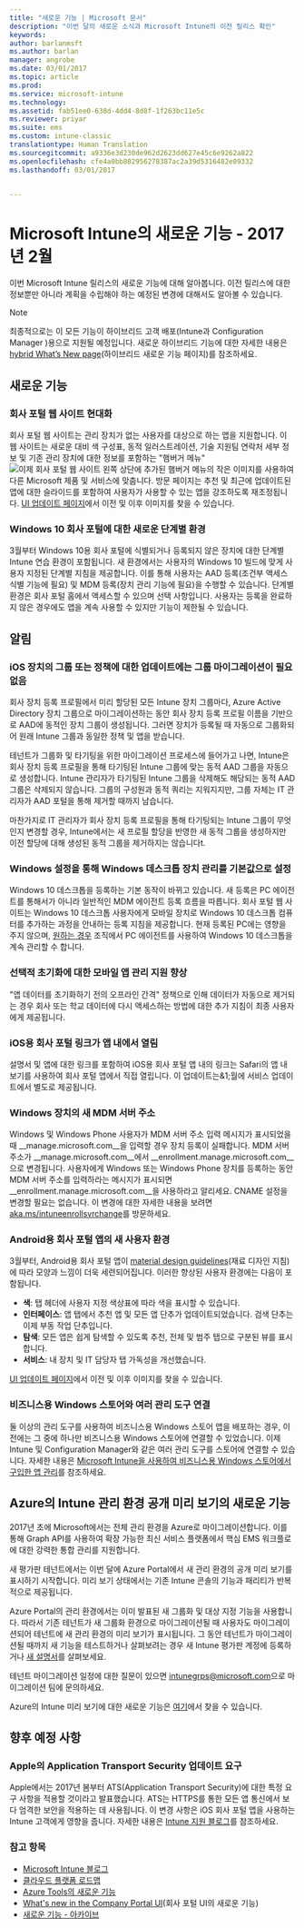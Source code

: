 ```yaml
---
title: "새로운 기능 | Microsoft 문서"
description: "이번 달의 새로운 소식과 Microsoft Intune의 이전 릴리스 확인"
keywords: 
author: barlanmsft
ms.author: barlan
manager: angrobe
ms.date: 03/01/2017
ms.topic: article
ms.prod: 
ms.service: microsoft-intune
ms.technology: 
ms.assetid: fab51ee0-638d-4dd4-8d8f-1f263bc11e5c
ms.reviewer: priyar
ms.suite: ems
ms.custom: intune-classic
translationtype: Human Translation
ms.sourcegitcommit: a9336e3d230de962d2623dd627e45c6e9262a822
ms.openlocfilehash: cfe4a0bb802956278387ac2a39d5316482e09332
ms.lasthandoff: 03/01/2017


---
```

# <a name="whats-new-in-microsoft-intune---february-2017"></a>Microsoft Intune의 새로운 기능 - 2017년 2월
이번 Microsoft Intune 릴리스의 새로운 기능에 대해 알아봅니다. 이전 릴리스에 대한 정보뿐만 아니라 계획을 수립해야 하는 예정된 변경에 대해서도 알아볼 수 있습니다.

> [!Note]
> 최종적으로는 이 모든 기능이 하이브리드 고객 배포(Intune과 Configuration Manager )용으로 지원될 예정입니다. 새로운 하이브리드 기능에 대한 자세한 내용은 [hybrid What’s New page](https://docs.microsoft.com/sccm/mdm/understand/whats-new-in-hybrid-mobile-device-management)(하이브리드 새로운 기능 페이지)를 참조하세요.

## <a name="new-capabilities"></a>새로운 기능

### <a name="modernizing-the-company-portal-website---753980--"></a>회사 포털 웹 사이트 현대화 <!--753980-->
회사 포털 웹 사이트는 관리 장치가 없는 사용자를 대상으로 하는 앱을 지원합니다. 이 웹 사이트는 새로운 대비 색 구성표, 동적 일러스트레이션, 기술 지원팀 연락처 세부 정보 및 기존 관리 장치에 대한 정보를 포함하는 "햄버거 메뉴" ![이제 회사 포털 웹 사이트 왼쪽 상단에 추가된 햄버거 메뉴의 작은 이미지](./media/CP_hamburger_menu.png)를 사용하여 다른 Microsoft 제품 및 서비스에 맞춥니다. 방문 페이지는 추천 및 최근에 업데이트된 앱에 대한 슬라이드를 포함하여 사용자가 사용할 수 있는 앱을 강조하도록 재조정됩니다. [UI 업데이트 페이지](https://docs.microsoft.com/intune/whats-new/whats-new-in-intune-app-ui)에서 이전 및 이후 이미지를 찾을 수 있습니다.

### <a name="new-guided-experience-for-windows-10-company-portal---713927--"></a>Windows 10 회사 포털에 대한 새로운 단계별 환경 <!--713927-->
3월부터 Windows 10용 회사 포털에 식별되거나 등록되지 않은 장치에 대한 단계별 Intune 연습 환경이 포함됩니다. 새 환경에서는 사용자의 Windows 10 빌드에 맞게 사용자 지정된 단계별 지침을 제공합니다. 이를 통해 사용자는 AAD 등록(조건부 액세스 식별 기능에 필요) 및 MDM 등록(장치 관리 기능에 필요)을 수행할 수 있습니다. 단계별 환경은 회사 포털 홈에서 액세스할 수 있으며 선택 사항입니다. 사용자는 등록을 완료하지 않은 경우에도 앱을 계속 사용할 수 있지만 기능이 제한될 수 있습니다.

## <a name="notices"></a>알림

### <a name="group-migration-will-not-require-any-updates-to-groups-or-policies-for-ios-devices---898837--"></a>iOS 장치의 그룹 또는 정책에 대한 업데이트에는 그룹 마이그레이션이 필요 없음 <!--898837-->
회사 장치 등록 프로필에서 미리 할당된 모든 Intune 장치 그룹마다, Azure Active Directory 장치 그룹으로 마이그레이션하는 동안 회사 장치 등록 프로필 이름을 기반으로 AAD에 동적인 장치 그룹이 생성됩니다. 그러면 장치가 등록될 때 자동으로 그룹화되어 원래 Intune 그룹과 동일한 정책 및 앱을 받습니다.

테넌트가 그룹화 및 타기팅을 위한 마이그레이션 프로세스에 들어가고 나면, Intune은 회사 장치 등록 프로필을 통해 타기팅된 Intune 그룹에 맞는 동적 AAD 그룹을 자동으로 생성합니다. Intune 관리자가 타기팅된 Intune 그룹을 삭제해도 해당되는 동적 AAD 그룹은 삭제되지 않습니다. 그룹의 구성원과 동적 쿼리는 지워지지만, 그룹 자체는 IT 관리자가 AAD 포털을 통해 제거할 때까지 남습니다.

마찬가지로 IT 관리자가 회사 장치 등록 프로필을 통해 타기팅되는 Intune 그룹이 무엇인지 변경할 경우, Intune에서는 새 프로필 할당을 반영한 새 동적 그룹을 생성하지만 이전 할당에 대해 생성된 동적 그룹을 제거하지는 않습니다t.

### <a name="defaulting-to-managing-windows-desktop-devices-through-windows-settings---663050--"></a>Windows 설정을 통해 Windows 데스크톱 장치 관리를 기본값으로 설정<!--663050-->
Windows 10 데스크톱을 등록하는 기본 동작이 바뀌고 있습니다. 새 등록은 PC 에이전트를 통해서가 아니라 일반적인 MDM 에이전트 등록 흐름을 따릅니다. 회사 포털 웹 사이트는 Windows 10 데스크톱 사용자에게 모바일 장치로 Windows 10 데스크톱 컴퓨터를 추가하는 과정을 안내하는 등록 지침을 제공합니다. 현재 등록된 PC에는 영향을 주지 않으며, [원하는 경우](https://docs.microsoft.com/intune/deploy-use/set-up-windows-device-management-with-microsoft-intune) 조직에서 PC 에이전트를 사용하여 Windows 10 데스크톱을 계속 관리할 수 합니다.

### <a name="improving-mobile-app-management-support-for-selective-wipe---581242--"></a>선택적 초기화에 대한 모바일 앱 관리 지원 향상 <!--581242-->
"앱 데이터를 초기화하기 전의 오프라인 간격" 정책으로 인해 데이터가 자동으로 제거되는 경우 회사 또는 학교 데이터에 다시 액세스하는 방법에 대한 추가 지침이 최종 사용자에게 제공됩니다.<!--, or the removal of the Intune Company Portal on Android.-->

### <a name="company-portal-for-ios-links-open-inside-the-app---665954--"></a>iOS용 회사 포털 링크가 앱 내에서 열림<!--665954-->
설명서 및 앱에 대한 링크를 포함하여 iOS용 회사 포털 앱 내의 링크는 Safari의 앱 내 보기를 사용하여 회사 포털 앱에서 직접 열립니다. 이 업데이트는&1;월에 서비스 업데이트에서 별도로 제공됩니다.

### <a name="new-mdm-server-address-for-windows-devices---893007--"></a>Windows 장치의 새 MDM 서버 주소 <!--893007-->
Windows 및 Windows Phone 사용자가 MDM 서버 주소 입력 메시지가 표시되었을 때 __manage.microsoft.com__을 입력할 경우 장치 등록이 실패합니다. MDM 서버 주소가 __manage.microsoft.com__에서 __enrollment.manage.microsoft.com__으로 변경됩니다. 사용자에게 Windows 또는 Windows Phone 장치를 등록하는 동안 MDM 서버 주소를 입력하라는 메시지가 표시되면 __enrollment.manage.microsoft.com__을 사용하라고 알리세요. CNAME 설정을 변경할 필요는 없습니다. 이 변경에 대한 자세한 내용을 보려면 [aka.ms/intuneenrollsvrchange](https://aka.ms/intuneenrollsvrchange)를 방문하세요.

### <a name="new-user-experience-for-the-company-portal-app-for-android---621622--"></a>Android용 회사 포털 앱의 새 사용자 환경 <!--621622-->
3월부터, Android용 회사 포털 앱이 [material design guidelines](https://material.io/guidelines/material-design/introduction.html)(재료 디자인 지침)에 따라 모양과 느낌이 더욱 세련되어집니다. 이러한 향상된 사용자 환경에는 다음이 포함됩니다.

* __색__: 탭 헤더에 사용자 지정 색상표에 따라 색을 표시할 수 있습니다.
* __인터페이스__: 앱 탭에서 추천 앱 및 모든 앱 단추가 업데이트되었습니다. 검색 단추는 이제 부동 작업 단추입니다.
* __탐색__: 모든 앱은 쉽게 탐색할 수 있도록 추천, 전체 및 범주 탭으로 구분된 뷰를 표시합니다.
* __서비스__: 내 장치 및 IT 담당자 탭 가독성을 개선했습니다.

[UI 업데이트 페이지](https://docs.microsoft.com/intune/whats-new/whats-new-in-intune-app-ui)에서 이전 및 이후 이미지를 찾을 수 있습니다.

### <a name="associate-multiple-management-tools-with-the-windows-store-for-business---926135--"></a>비즈니스용 Windows 스토어와 여러 관리 도구 연결<!--926135-->
둘 이상의 관리 도구를 사용하여 비즈니스용 Windows 스토어 앱을 배포하는 경우, 이전에는 그 중에 하나만 비즈니스용 Windows 스토어에 연결할 수 있었습니다. 이제 Intune 및 Configuration Manager와 같은 여러 관리 도구를 스토어에 연결할 수 있습니다. 자세한 내용은 [Microsoft Intune을 사용하여 비즈니스용 Windows 스토어에서 구입한 앱 관리](https://docs.microsoft.com/en-us/intune/deploy-use/manage-apps-you-purchased-from-the-windows-store-for-business-with-microsoft-intune#associate-your-windows-store-for-business-account-with-intune)를 참조하세요.

## <a name="whats-new-in-the-public-preview-of-the-intune-admin-experience-on-azure---736542--"></a>Azure의 Intune 관리 환경 공개 미리 보기의 새로운 기능<!--736542-->

2017년 초에 Microsoft에서는 전체 관리 환경을 Azure로 마이그레이션합니다. 이를 통해 Graph API를 사용하여 확장 가능한 최신 서비스 플랫폼에서 핵심 EMS 워크플로에 대한 강력한 통합 관리를 지원합니다.

새 평가판 테넌트에서는 이번 달에 Azure Portal에서 새 관리 환경의 공개 미리 보기를 표시하기 시작합니다. 미리 보기 상태에서는 기존 Intune 콘솔의 기능과 패리티가 반복적으로 제공됩니다.

Azure Portal의 관리 환경에서는 이미 발표된 새 그룹화 및 대상 지정 기능을 사용합니다. 따라서 기존 테넌트가 새 그룹화 환경으로 마이그레이션될 때 사용자도 마이그레이션되어 테넌트에 새 관리 환경의 미리 보기가 표시됩니다. 그 동안 테넌트가 마이그레이션될 때까지 새 기능을 테스트하거나 살펴보려는 경우 새 Intune 평가판 계정에 등록하거나 [새 설명서](https://docs.microsoft.com/intune-azure/introduction/whats-new)를 살펴보세요.

테넌트 마이그레이션 일정에 대한 질문이 있으면 [intunegrps@microsoft.com](mailto:intunegrps@microsoft.com)으로 마이그레이션 팀에 문의하세요.

Azure의 Intune 미리 보기에 대한 새로운 기능은 [여기](https://docs.microsoft.com/intune-azure/introduction/whats-new)에서 찾을 수 있습니다.

## <a name="whats-coming"></a>향후 예정 사항

### <a name="apple-to-require-updates-for-application-transport-security---748318--"></a>Apple의 Application Transport Security 업데이트 요구 <!--748318-->

Apple에서는 2017년 봄부터 ATS(Application Transport Security)에 대한 특정 요구 사항을 적용할 것이라고 발표했습니다. ATS는 HTTPS를 통한 모든 앱 통신에서 보다 엄격한 보안을 적용하는 데 사용됩니다. 이 변경 사항은 iOS 회사 포털 앱을 사용하는 Intune 고객에게 영향을 줍니다. 자세한 내용은 [Intune 지원 블로그](https://aka.ms/compportalats)를 참조하세요. 

### <a name="see-also"></a>참고 항목
* [Microsoft Intune 블로그](http://go.microsoft.com/fwlink/?LinkID=273882)
* [클라우드 플랫폼 로드맵](http://www.microsoft.com/en-us/server-cloud/roadmap/Indevelopment.aspx?TabIndex=0&dropValue=Intune)
* [Azure Tools의 새로운 기능](https://docs.microsoft.com/intune-azure/introduction/whats-new)
* [What's new in the Company Portal UI](https://docs.microsoft.com/intune/whats-new/whats-new-in-company-portal-ui)(회사 포털 UI의 새로운 기능)
* [새로운 기능 - 아카이브](whats-new-archive.md)

